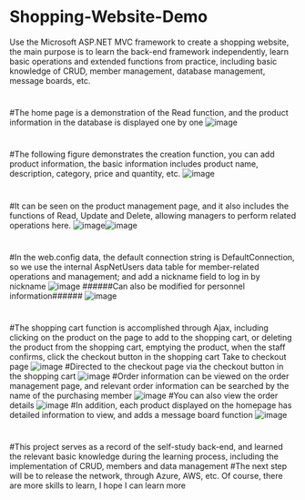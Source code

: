 # Shopping-Website-Demo
Use the Microsoft ASP.NET MVC framework to create a shopping website, the main purpose is to learn the back-end framework independently, learn basic operations and extended functions from practice, including basic knowledge of CRUD, member management, database management, message boards, etc.
#
#The home page is a demonstration of the Read function, and the product information in the database is displayed one by one
![image](https://user-images.githubusercontent.com/101872264/161693598-6fa3f464-aeef-4cc2-a5fa-dab8574c0f93.png)
#
#The following figure demonstrates the creation function, you can add product information, the basic information includes product name, description, category, price and quantity, etc.
![image](https://user-images.githubusercontent.com/101872264/161694521-9cd6f1f7-f28d-4121-8d61-02c58a03e4f2.png)
#
#It can be seen on the product management page, and it also includes the functions of Read, Update and Delete, allowing managers to perform related operations here.
![image](https://user-images.githubusercontent.com/101872264/161695343-34831cd4-523d-43cf-80ce-c5f52894edf7.png)![image](https://user-images.githubusercontent.com/101872264/161696917-92b1fdad-a3e3-4e98-bda6-28a0b5e6c776.png)
#
#In the web.config data, the default connection string is DefaultConnection, so we use the internal AspNetUsers data table for member-related operations and management; and add a nickname field to log in by nickname
![image](https://user-images.githubusercontent.com/101872264/161697025-29e7c030-b54f-4bf9-bca8-304c3e718d77.png)
######Can also be modified for personnel information######
![image](https://user-images.githubusercontent.com/101872264/161699264-7cb7dc90-81f5-4cd5-adbb-9fa4ea4a3d45.png)
#
#The shopping cart function is accomplished through Ajax, including clicking on the product on the page to add to the shopping cart, or deleting the product from the shopping cart, emptying the product, when the staff confirms, click the checkout button in the shopping cart Take to checkout page
![image](https://user-images.githubusercontent.com/101872264/161699514-d4d934f2-f299-4ed4-bca6-c06d99a70653.png)
#Directed to the checkout page via the checkout button in the shopping cart
![image](https://user-images.githubusercontent.com/101872264/161701074-ee8630a6-1d29-47ff-8df0-99a4bd3b7003.png)
#Order information can be viewed on the order management page, and relevant order information can be searched by the name of the purchasing member
![image](https://user-images.githubusercontent.com/101872264/161701135-ac9447fe-ed98-4baa-9649-63fb8f2814df.png)
#You can also view the order details
![image](https://user-images.githubusercontent.com/101872264/161701201-d5e1042a-9576-418d-ad26-d81133571b43.png)
#In addition, each product displayed on the homepage has detailed information to view, and adds a message board function
![image](https://user-images.githubusercontent.com/101872264/161702478-4f7c22cc-b1f5-449a-936f-42228ecc15be.png)
#
#
#This project serves as a record of the self-study back-end, and learned the relevant basic knowledge during the learning process, including the implementation of CRUD, members and data management
#The next step will be to release the network, through Azure, AWS, etc. Of course, there are more skills to learn, I hope I can learn more
